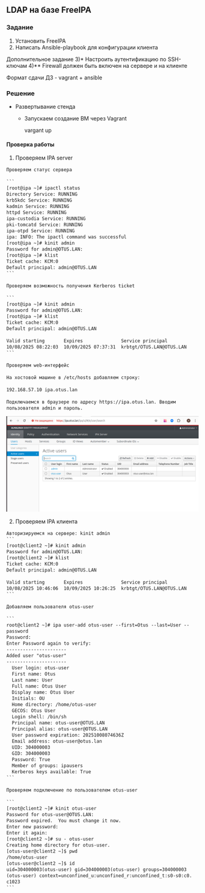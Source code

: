 ## LDAP на базе FreeIPA

### Задание

1) Установить FreeIPA
2) Написать Ansible-playbook для конфигурации клиента

Дополнительное задание
3)* Настроить аутентификацию по SSH-ключам
4)** Firewall должен быть включен на сервере и на клиенте


Формат сдачи ДЗ - vagrant + ansible


### Решение

* Развертывание стенда

    - Запускаем создание ВМ через Vagrant   

        vargant up


#### Проверка работы 

  1. Проверяем IPA server

    Проверяем статус сервера
  
    ```
    [root@ipa ~]# ipactl status
    Directory Service: RUNNING
    krb5kdc Service: RUNNING
    kadmin Service: RUNNING
    httpd Service: RUNNING
    ipa-custodia Service: RUNNING
    pki-tomcatd Service: RUNNING
    ipa-otpd Service: RUNNING
    ipa: INFO: The ipactl command was successful
    [root@ipa ~]# kinit admin
    Password for admin@OTUS.LAN: 
    [root@ipa ~]# klist
    Ticket cache: KCM:0
    Default principal: admin@OTUS.LAN
    ```

    Проверяем возможность получения Kerberos ticket

    ```
    [root@ipa ~]# kinit admin
    Password for admin@OTUS.LAN: 
    [root@ipa ~]# klist
    Ticket cache: KCM:0
    Default principal: admin@OTUS.LAN

    Valid starting       Expires              Service principal
    10/08/2025 08:22:03  10/09/2025 07:37:31  krbtgt/OTUS.LAN@OTUS.LAN
    ```

    Проверяем web-интерфейс

    На хостовой машине в /etc/hosts добавляем строку:

    192.168.57.10 ipa.otus.lan

    Подключаемся в браузере по адресу https://ipa.otus.lan. Вводим пользователя admin и пароль. 

    
![Web](https://github.com/ilobov/otus-linux-prof/blob/main/les38/ipa.png)

  2. Проверяем IPA клиента

    Авторизируемся на сервере: kinit admin
    ```
    [root@client2 ~]# kinit admin
    Password for admin@OTUS.LAN: 
    [root@client2 ~]# klist
    Ticket cache: KCM:0
    Default principal: admin@OTUS.LAN

    Valid starting       Expires              Service principal
    10/08/2025 10:46:06  10/09/2025 10:26:25  krbtgt/OTUS.LAN@OTUS.LAN
    ```

    Добавляем пользователя otus-user

    ```
    root@client2 ~]# ipa user-add otus-user --first=Otus --last=User --password
    Password: 
    Enter Password again to verify: 
    ----------------------
    Added user "otus-user"
    ----------------------
      User login: otus-user
      First name: Otus
      Last name: User
      Full name: Otus User
      Display name: Otus User
      Initials: OU
      Home directory: /home/otus-user
      GECOS: Otus User
      Login shell: /bin/sh
      Principal name: otus-user@OTUS.LAN
      Principal alias: otus-user@OTUS.LAN
      User password expiration: 20251008074636Z
      Email address: otus-user@otus.lan
      UID: 304000003
      GID: 304000003
      Password: True
      Member of groups: ipausers
      Kerberos keys available: True
    ```

    Проверяем подключение по пользователем otus-user

    ```
    [root@client2 ~]# kinit otus-user
    Password for otus-user@OTUS.LAN: 
    Password expired.  You must change it now.
    Enter new password: 
    Enter it again: 
    [root@client2 ~]# su - otus-user
    Creating home directory for otus-user.
    [otus-user@client2 ~]$ pwd
    /home/otus-user
    [otus-user@client2 ~]$ id
    uid=304000003(otus-user) gid=304000003(otus-user) groups=304000003  (otus-user) context=unconfined_u:unconfined_r:unconfined_t:s0-s0:c0.  c1023
    ```